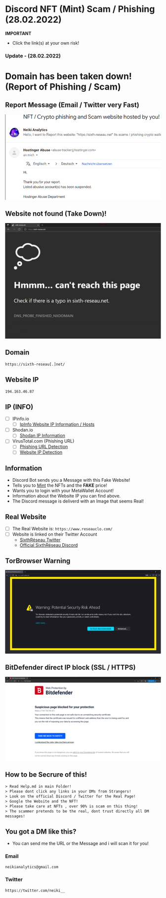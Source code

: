 # Discord NFT (Mint) Scam / Phishing (28.02.2022)

**IMPORTANT**
- Click the link(s) at your own risk!

### Update - (28.02.2022)
# Domain has been taken down! (Report of Phishing / Scam)

## Report Message (Email / Twitter very Fast)

![](https://github.com/NeikiDev/NeikiAnalytics/blob/main/assets/report_email_succes_01.png)

## Website not found (Take Down)!

![](https://github.com/NeikiDev/NeikiAnalytics/blob/main/assets/website_domain_down_01.png)

## Domain 
```
https://sixth-reseau[.]net/
```
## Website IP
```
194.163.46.87
```

## IP (INFO)
- [ ] IPinfo.io
    - [ ] [IpInfo Website IP Information / Hosts](https://ipinfo.io/194.163.46.87)

- [ ] Shodan.io
    - [ ] [Shodan IP Information](https://www.shodan.io/host/194.163.46.87)

- [ ] VirusTotal.com (Phishing URL)
    - [ ] [Phishing URL Detection](https://www.virustotal.com/gui/url/59bc164aca232618348d849d494b5a793d4c5e5280606ce6d687c1708a7ef57c?nocache=1)
    - [ ] [Website IP Detection](https://www.virustotal.com/gui/url/fb52819993cc67c068da4d2ecb9c51973dd2cda1f873d781dd3b405e9c492117?nocache=1)
 
## Information
- Discord Bot sends you a Message with this Fake Website!
- Tells you to [Mint](https://101blockchains.com/nft-minting/) the NFTs and the **FAKE** price!
- Wants you to login with your MetaWallet Account!
- Information about the Website IP you can find above.
- The Discord message is deliverd with an Image that seems Real!

## Real Website

- [ ] The Real Website is: `https://www.reseauclo.com/` 
- [ ] Website is linked on their Twitter Account
    - [SixthRéseau Twitter](https://twitter.com/SixthReseau/)
    - [Official SixthRéseau Discord](https://discord.gg/reseau)

## TorBrowser Warning

![](https://github.com/NeikiDev/NeikiAnalytics/blob/main/assets/tor_warning_01.png)

## BitDefender direct IP block (SSL / HTTPS)

![](https://github.com/NeikiDev/NeikiAnalytics/blob/main/assets/bitdefender_warning_01.png)

## How to be Secrure of this!

```
> Read Help.md in main Folder!
> Please dont click any links in your DMs from Strangers!
> Look on the official Discord / Twitter for the Real Page!
> Google the Website and the NFT!
> Please take care at NFTs , over 90% is scam on this thing!
> The scammer pretends to be the real, dont trust directly all DM messages!
```

## You got a DM like this?
- You can send me the URL or the Message and i will scan it for you!

### Email
```
neikianalytics@gmail.com
```

### Twitter
```
https://twitter.com/neiki__
```